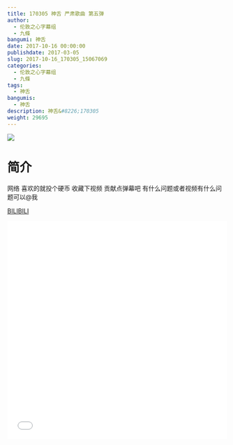 ```yaml
---
title: 170305 神舌 严肃歌曲 第五弹
author: 
  - 伦敦之心字幕组
  - 九條
bangumi: 神舌
date: 2017-10-16 00:00:00
publishdate: 2017-03-05
slug: 2017-10-16_170305_15067069
categories: 
  - 伦敦之心字幕组
  - 九條
tags: 
  - 神舌
bangumis: 
  - 神舌
description: 神舌&#8226;170305
weight: 29695
---
```


![](https://i.imgur.com/yYegyRN.jpg)

# 简介  
网络
喜欢的就投个硬币 收藏下视频 贡献点弹幕吧 有什么问题或者视频有什么问题可以@我

  [BILIBILI](https://www.bilibili.com/video/av15067069/)


<div class="vcontainer">  <iframe class='video' src="//www.bilibili.com/html/html5player.html?cid=24538033&aid=15067069" width="100%" height="500" frameborder="0" allowfullscreen="allowfullscreen"></iframe></div>
